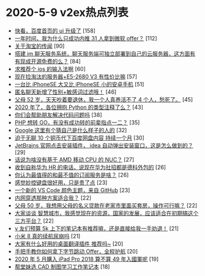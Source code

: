 # 2020-5-9 v2ex热点列表

+ [快看，百度首页的 ui 升级了](https://www.v2ex.com/t/669870#reply158) [158]
+ [一年时间，我为什么只成功内推 31 人拿到微软 offer？](https://www.v2ex.com/t/669856#reply112) [112]
+ [关于淘宝的传闻](https://www.v2ex.com/t/670004#reply90) [90]
+ [搭建 im 聊天服务系统，聊天服务端可独立部署到自己的云服务器，这方面有有现成开源免费的么？](https://www.v2ex.com/t/669984#reply84) [84]
+ [求推荐个 ios 的输入法啊](https://www.v2ex.com/t/669915#reply60) [60]
+ [现在捡淘汰的服务器+E5-2680 V3 有性价比嘛](https://www.v2ex.com/t/670069#reply57) [57]
+ [一台比 iPhoneSE 大又比 iPhoneSE 小的安卓手机](https://www.v2ex.com/t/669865#reply51) [51]
+ [匿名聊天新增了性别+敏感词过滤哦！](https://www.v2ex.com/t/669896#reply46) [46]
+ [父母 52 岁，天天吵着要退休，我一个人真养活不了 4 个人，愁死了。](https://www.v2ex.com/t/670063#reply45) [45]
+ [2020 年了，各位拥抱 Python 的类型注释了么？](https://www.v2ex.com/t/669912#reply43) [43]
+ [你们会帮助朋友解决代码问题吗](https://www.v2ex.com/t/670031#reply38) [38]
+ [PHP 想转 GO，有没有成功转的前辈指点一二？](https://www.v2ex.com/t/669971#reply35) [35]
+ [Google 这里有个猜自己是什么样子的人的](https://www.v2ex.com/t/669957#reply32) [32]
+ [迫于无聊 10 个铜币代下百度网盘内容 持续一个月](https://www.v2ex.com/t/669958#reply30) [30]
+ [JetBrains 官网点击安装插件， idea 自动弹出安装窗口，这是怎么做到的？](https://www.v2ex.com/t/669918#reply29) [29]
+ [话说为啥没有基于 AMD 移动 CPU 的 NUC？](https://www.v2ex.com/t/669864#reply27) [27]
+ [收到自称华为 HR 的电话，说现在华为社招都是德科外包的](https://www.v2ex.com/t/670028#reply26) [26]
+ [你认为最值得的和最不值的订阅服务是啥？](https://www.v2ex.com/t/670105#reply26) [26]
+ [感觉妙控键盘很好用，只是贵了点](https://www.v2ex.com/t/670048#reply23) [23]
+ [一个新的 VS Code 颜色主题，来自 GitHub](https://www.v2ex.com/t/670086#reply23) [23]
+ [内网穿透那种方案适合我？](https://www.v2ex.com/t/670045#reply22) [22]
+ [父母 50 岁，我想用父母的名义贷款在老家市里面买套房，操作可行嘛？](https://www.v2ex.com/t/669904#reply22) [22]
+ [大家谈谈 智慧城市，我感觉现在的资源，国家的发展，应该适合在初期搞这个三方平台？](https://www.v2ex.com/t/669923#reply22) [22]
+ [v 友们预算 5k 上下的笔记本有推荐嘛，还是直接给我一手劝退！](https://www.v2ex.com/t/669955#reply21) [21]
+ [小米 8 真的续航尿崩吗](https://www.v2ex.com/t/669965#reply21) [21]
+ [大家有什么好用的桌面翻译插件 推荐吗~](https://www.v2ex.com/t/669935#reply20) [20]
+ [手把手教你如何拿下字节跳动 Offer，全程护航](https://www.v2ex.com/t/669941#reply20) [20]
+ [2020 年 5 月購入 iPad Pro 2018 算不算 49 年入國軍呢](https://www.v2ex.com/t/669895#reply19) [19]
+ [帮堂妹选 CAD 制图学习工作笔记本](https://www.v2ex.com/t/670027#reply18) [18]
